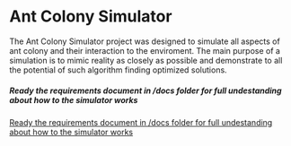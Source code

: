 # Ant Colony Simulator
The Ant Colony Simulator project was designed to simulate all aspects of ant colony and their interaction to the enviroment. The main purpose of a simulation is to mimic reality as closely as possible and demonstrate to all the potential of such algorithm finding optimized solutions.

##### Ready the requirements document in /docs folder for full undestanding about how to the simulator works


[Ready the requirements document in /docs folder for full undestanding about how to the simulator works](https://github.com/patrickmfaria/AntColonySimulator/blob/master/docs/Ant%20Simulator%20Requirements.pdf)
